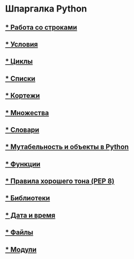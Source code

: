 # Шпаргалка Python

## [* Работа со строками](/pages/lines.md)

## [* Условия](/pages/condition.md)

## [* Циклы](/pages/cycles.md)

## [* Списки](/pages/lists.md)

## [* Кортежи](/pages/tuples.md)

## [* Множества](/pages/sets.md)

## [* Словари](/pages/dicts.md)

## [* Мутабельность и объекты в Python](/pages/objects.md)

## [* Функции](/pages/functions.md)

## [* Правила хорошего тона (PEP 8)](/pages/pep8.md)

## [* Библиотеки](/pages/libs.md)

## [* Дата и время ](/pages/time.md)

## [* Файлы ](/pages/files.md)

## [* Модули ](/pages/modules.md)